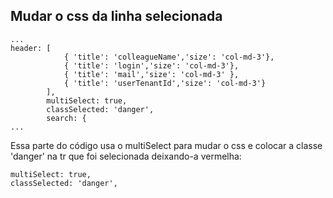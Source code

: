 ## Mudar o css da linha selecionada

```
...
header: [
			{ 'title': 'colleagueName','size': 'col-md-3'},
			{ 'title': 'login','size': 'col-md-3'},
			{ 'title': 'mail','size': 'col-md-3' },
			{ 'title': 'userTenantId','size': 'col-md-3'}
		],
		multiSelect: true,
    	classSelected: 'danger',
		search: {
...
```
Essa parte do código usa o multiSelect para mudar o css e colocar a classe 'danger' na tr que foi selecionada deixando-a vermelha:
```
multiSelect: true,
classSelected: 'danger',
```